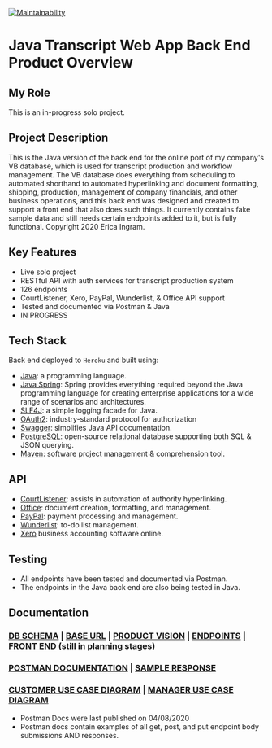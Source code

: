 [![Maintainability](https://api.codeclimate.com/v1/badges/c1474fe518ccb398d184/maintainability)](https://codeclimate.com/github/evoingram/webapp-javabe/maintainability)

# Java Transcript Web App Back End Product Overview

## My Role

This is an in-progress solo project.

## Project Description

This is the Java version of the back end for the online port of my company's VB database, which is used for transcript production and workflow management.  The VB database does everything from scheduling to automated shorthand to automated hyperlinking and document formatting, shipping, production, management of company financials, and other business operations, and this back end was designed and created to support a front end that also does such things.  It currently contains fake sample data and still needs certain endpoints added to it, but is fully functional.  Copyright 2020 Erica Ingram.

## Key Features

- Live solo project
- RESTful API with auth services for transcript production system
- 126 endpoints
- CourtListener, Xero, PayPal, Wunderlist, & Office API support
- Tested and documented via Postman & Java
- IN PROGRESS

## Tech Stack

Back end deployed to `Heroku` and built using:

- [Java](https://www.java.com/):  a programming language.
- [Java Spring](https://github.com/spring-projects/spring-framework):  Spring provides everything required beyond the Java programming language for creating enterprise applications for a wide range of scenarios and architectures.
- [SLF4J](http://www.slf4j.org/):  a simple logging facade for Java.
- [OAuth2](https://github.com/pyca/bcrypt/):  industry-standard protocol for authorization
- [Swagger](https://swagger.io/):  simplifies Java API documentation.
- [PostgreSQL](http://postgresql.org/):  open-source relational database supporting both SQL & JSON querying.
- [Maven](https://github.com/):  software project management & comprehension tool.

## API 

- [CourtListener](http://courtlistener.com/):  assists in automation of authority hyperlinking.
- [Office](https://docs.microsoft.com/en-us/previous-versions/office/office-365-api/):  document creation, formatting, and management.
- [PayPal](https://developer.paypal.com/home/):  payment processing and management.
- [Wunderlist](https://developer.wunderlist.com/):  to-do list management.
- [Xero](https://developer.xero.com/) business accounting software online.
   
## Testing

- All endpoints have been tested and documented via Postman.
- The endpoints in the Java back end are also being tested in Java.

## Documentation

### [DB SCHEMA](https://dbdesigner.page.link/gbEtfTr1XjgwDa2C7)   |   [BASE URL](https://transcript-javabe.herokuapp.com/)   |   [PRODUCT VISION](https://aquoco-my.sharepoint.com/:w:/g/personal/evoingram_aquoco_onmicrosoft_com/ES9-HPl3otdAjjtMrqpWIrkBMTrLyRDvxVEtYGkOMWLDUQ?e=fXTfhK)   |   [ENDPOINTS](https://github.com/evoingram/webapp-javabe/blob/master/docs/endpoints.md)   |   [FRONT END](https://github.com/evoingram/webapp-frontend/) (still in planning stages)
### [POSTMAN DOCUMENTATION](https://documenter.getpostman.com/view/6401823/SzRxWAvu?version=latest)   |   [SAMPLE RESPONSE](sample-response.json)
### [CUSTOMER USE CASE DIAGRAM](https://github.com/evoingram/webapp-javabe/blob/master/docs/use%20case.jpg)   |   [MANAGER USE CASE DIAGRAM](https://github.com/evoingram/webapp-javabe/blob/master/docs/manager%20UCD.jpg)

- Postman Docs were last published on 04/08/2020
- Postman docs contain examples of all get, post, and put endpoint body submissions AND responses.
